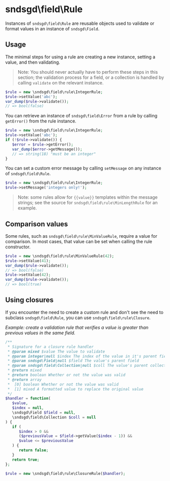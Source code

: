# sndsgd\field\Rule

Instances of `sndsgd\field\Rule` are reusable objects used to validate or format values in an instance of `sndsgd\Field`.



## Usage

The minimal steps for using a rule are creating a new instance, setting a value, and then validating.

> Note: You should never actually have to perform these steps in this section; the validation process for a field, or a collection is handled by calling `validate` on the relevant instance.

```php
$rule = new \sndsgd\field\rule\IntegerRule;
$rule->setValue('abc');
var_dump($rule->validate());
// => bool(false)
```

You can retrieve an instance of `sndsgd\field\Error` from a rule by calling `getError()` from the rule instance.

```php
$rule = new \sndsgd\field\rule\IntegerRule;
$rule->setValue('abc');
if (!$rule->validate()) {
   $error = $rule->getError();
   var_dump($error->getMessage());
   // => string(18) "must be an integer"
}
```

You can set a custom error message by calling `setMessage` on any instance of `sndsgd\field\Rule`.

```php
$rule = new \sndsgd\field\rule\IntegerRule;
$rule->setMessage('integers only!');
```

> Note: some rules allow for `{{value}}` templates within the message strings; see the source for `sndsgd\field\rule\MinLengthRule` for an example.



## Comparison values

Some rules, such as `sndsgd\field\rule\MinValueRule`, require a value for comparison. In most cases, that value can be set when calling the rule constructor.

```php
$rule = new \sndsgd\field\rule\MinValueRule(42);
$rule->setValue(41);
var_dump($rule->validate());
// => bool(false)
$rule->setValue(42);
var_dump($rule->validate());
// => bool(true)
```



## Using closures

If you encounter the need to create a custom rule and don't see the need to subclass `sndsgd\field\Rule`, you can use `sndsgd\field\rule\Closure`.

*Example: create a validation rule that verifies a value is greater than previous values in the same field.*

```php
/**
 * Signature for a closure rule handler
 * @param mixed $value The value to validate
 * @param integer|null $index The index of the value in it's parent field
 * @param sndsgd\Field|null $field The value's parent field
 * @param sndsgd\field\Collection|null $coll The value's parent collection
 * @return mixed
 * @return boolean Whether or not the value was valid
 * @return array
 *  [0] boolean Whether or not the value was valid
 *  [1] mixed A formatted value to replace the original value
 */
$handler = function(
   $value, 
   $index = null, 
   \sndsgd\Field $field = null, 
   \sndsgd\field\Collection $coll = null
) {
   if (
      $index > 0 && 
      ($previousValue = $field->getValue($index - 1)) && 
      $value <= $previousValue
   ) {
      return false;
   }
   return true;
};

$rule = new \sndsgd\field\rule\ClosureRule($handler);
```

